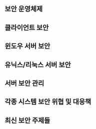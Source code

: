 ## 보안 운영체제

## 클라이언트 보안

## 윈도우 서버 보안

## 유닉스/리눅스 서버 보안

## 서버 보안 관리

## 각종 시스템 보안 위협 및 대응책

## 최신 보안 주제들 
